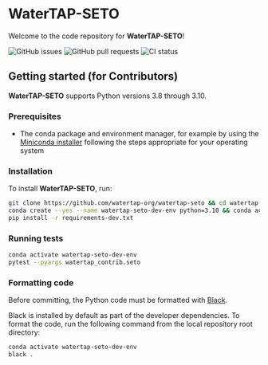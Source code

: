 # WaterTAP-SETO

Welcome to the code repository for **WaterTAP-SETO**!

![GitHub issues](https://img.shields.io/github/issues/watertap-org/watertap-seto)
![GitHub pull requests](https://img.shields.io/github/issues-pr/watertap-org/watertap-seto)
![CI status](https://img.shields.io/github/workflow/status/watertap-org/watertap-seto/Checks)

## Getting started (for Contributors)

**WaterTAP-SETO** supports Python versions 3.8 through 3.10.

### Prerequisites

- The conda package and environment manager, for example by using the [Miniconda installer](https://docs.conda.io/en/latest/miniconda.html#miniconda) following the steps appropriate for your operating system

### Installation

To install **WaterTAP-SETO**, run:

```sh
git clone https://github.com/watertap-org/watertap-seto && cd watertap-seto
conda create --yes --name watertap-seto-dev-env python=3.10 && conda activate watertap-seto-dev-env
pip install -r requirements-dev.txt
```

### Running tests

```sh
conda activate watertap-seto-dev-env
pytest --pyargs watertap_contrib.seto
```

### Formatting code

Before committing, the Python code must be formatted with [Black](https://black.readthedocs.io).

Black is installed by default as part of the developer dependencies. To format the code, run the following command from the local repository root directory:

```sh
conda activate watertap-seto-dev-env
black .
```
